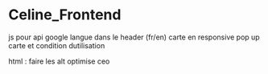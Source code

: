 # Celine_Frontend

js pour api google
langue dans le header (fr/en)
carte en responsive
pop up carte et condition dutilisation

html :
faire les alt
optimise ceo

